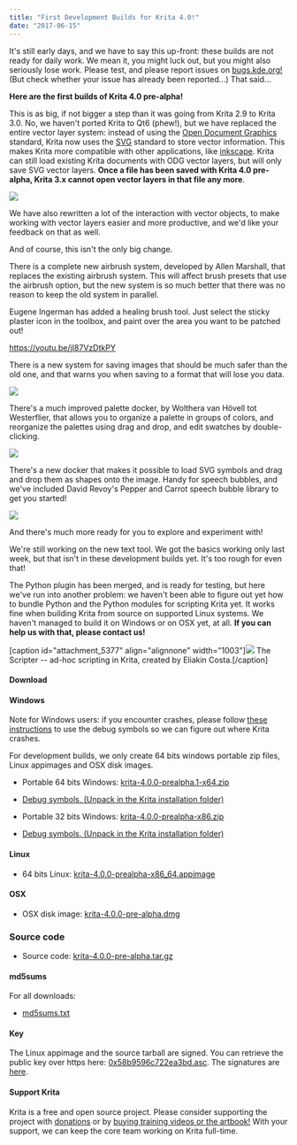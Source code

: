 ```yaml
---
title: "First Development Builds for Krita 4.0!"
date: "2017-06-15"
---
```


It's still early days, and we have to say this up-front: these builds are not ready for daily work. We mean it, you might luck out, but you might also seriously lose work. Please test, and please report issues on [bugs.kde.org!](https://bugs.kde.org) (But check whether your issue has already been reported...) That said...

**Here are the first builds of Krita 4.0 pre-alpha!**

This is as big, if not bigger a step than it was going from Krita 2.9 to Krita 3.0. No, we haven't ported Krita to Qt6 (phew!), but we have replaced the entire vector layer system: instead of using the [Open Document Graphics](https://docs.oasis-open.org/office/v1.2/OpenDocument-v1.2.html) standard, Krita now uses the [SVG](https://www.w3.org/TR/SVG/) standard to store vector information. This makes Krita more compatible with other applications, like [inkscape](https://inkscape.org). Krita can still load existing Krita documents with ODG vector layers, but will only save SVG vector layers. **Once a file has been saved with Krita 4.0 pre-alpha, Krita 3.x cannot open vector layers in that file any more**.

[![](../images/vector-934x1024.png)](https://krita.org/wp-content/uploads/2017/06/vector.png)

We have also rewritten a lot of the interaction with vector objects, to make working with vector layers easier and more productive, and we'd like your feedback on that as well.

And of course, this isn't the only big change.

There is a complete new airbrush system, developed by Allen Marshall, that replaces the existing airbrush system. This will affect brush presets that use the airbrush option, but the new system is so much better that there was no reason to keep the old system in parallel.

Eugene Ingerman has added a healing brush tool. Just select the sticky plaster icon in the toolbox, and paint over the area you want to be patched out!

https://youtu.be/jI87VzDtkPY

There is a new system for saving images that should be much safer than the old one, and that warns you when saving to a format that will lose you data.

[![](../images/warnings.png)](https://krita.org/wp-content/uploads/2017/06/warnings.png)

There's a much improved palette docker, by Wolthera van Hövell tot Westerflier, that allows you to organize a palette in groups of colors, and reorganize the palettes using drag and drop, and edit swatches by double-clicking.

[![](../images/palette_dnd.png)](https://krita.org/wp-content/uploads/2017/06/palette_dnd.png)

There's a new docker that makes it possible to load SVG symbols and drag and drop them as shapes onto the image. Handy for speech bubbles, and we've included David Revoy's Pepper and Carrot speech bubble library to get you started!

[![](../images/symbol.png)](https://krita.org/wp-content/uploads/2017/06/symbol.png)

And there's much more ready for you to explore and experiment with!

We're still working on the new text tool. We got the basics working only last week, but that isn't in these development builds yet. It's too rough for even that!

The Python plugin has been merged, and is ready for testing, but here we've run into another problem: we haven't been able to figure out yet how to bundle Python and the Python modules for scripting Krita yet. It works fine when building Krita from source on supported Linux systems. We haven't managed to build it on Windows or on OSX yet, at all. **If you can help us with that, please contact us!**

\[caption id="attachment\_5377" align="alignnone" width="1003"\][![](../images/scripter.png)](https://krita.org/wp-content/uploads/2017/06/scripter.png) The Scripter -- ad-hoc scripting in Krita, created by Eliakin Costa.\[/caption\]

#### Download

#### Windows

Note for Windows users: if you encounter crashes, please follow [these instructions](https://docs.krita.org/Dr._Mingw_debugger) to use the debug symbols so we can figure out where Krita crashes.

For development builds, we only create 64 bits windows portable zip files, Linux appimages and OSX disk images.

- Portable 64 bits Windows: [krita-4.0.0-prealpha.1-x64.zip](https://download.kde.org/unstable/krita/4.0.0-prealpha/krita-4.0.0-prealpha.1-x64.zip)
- [Debug symbols. (Unpack in the Krita installation folder)](https://download.kde.org/unstable/krita/4.0.0-prealpha/krita-4.0.0-prealpha.1-x64-dbg.zip)

- Portable 32 bits Windows: [krita-4.0.0-prealpha-x86.zip](https://download.kde.org/unstable/krita/4.0.0-prealpha/krita-4.0.0-prealpha-x86.zip)
- [Debug symbols. (Unpack in the Krita installation folder)](https://download.kde.org/unstable/krita/4.0.0-prealpha/krita-4.0.0-prealpha-x86-dbg.zip)

#### Linux

- 64 bits Linux: [krita-4.0.0-prealpha-x86\_64.appimage](https://download.kde.org/unstable/krita/4.0.0-prealpha/krita-4.0.0-pre-alpha-x86_64.appimage)

#### OSX

- OSX disk image: [krita-4.0.0-pre-alpha.dmg](https://download.kde.org/unstable/krita/4.0.0-prealpha/krita-4.0.0-prealpha.dmg)

### Source code

- Source code: [krita-4.0.0-pre-alpha.tar.gz](https://download.kde.org/unstable/krita/4.0.0-prealpha/krita-4.0.0-prealpha.tar.gz)

#### md5sums

For all downloads:

- [md5sums.txt](https://download.kde.org/stable/krita/3.1.4/md5sums.txt)

#### Key

The Linux appimage and the source tarball are signed. You can retrieve the public key over https here: [0x58b9596c722ea3bd.asc](https://share.kde.org/index.php/s/fJ99V5mZvuyD0z8). The signatures are [here](http://download.kde.org/stable/krita/3.1.4/).

#### Support Krita

Krita is a free and open source project. Please consider supporting the project with [donations](/support-us/donations/) or by [buying training videos or the artbook!]("/support-us/shop) With your support, we can keep the core team working on Krita full-time.
